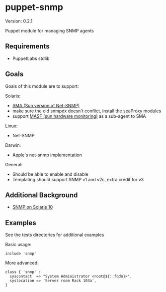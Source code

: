 puppet-snmp
===========

Version: 0.2.1

Puppet module for managing SNMP agents

Requirements
------------

 - PuppetLabs stdlib

Goals
-----

Goals of this module are to support:

Solaris:

 - [SMA (Sun version of Net-SNMP)](http://docs.oracle.com/cd/E18752_01/html/817-3000/index.html)
 - make sure the old snmpdx doesn't conflict, install the seaProxy modules
 - support [MASF (sun hardware monitoring)](http://docs.oracle.com/cd/E19467-01/821-0654-10/chapter1.html) as a sub-agent to SMA

Linux:

 - Net-SNMP

Darwin:

 - Apple's net-snmp implementation

General:

 - Should be able to enable and disable
 - Templating should support SNMP v1 and v2c, extra credit for v3

Additional Background
---------------------

 - [SNMP on Solaris 10](http://blog.jrh.org/?p=4)

Examples
--------

See the tests directories for additional examples

Basic usage:

    include 'snmp'

More advanced:

    class { 'snmp' :
      syscontact  => "System Administrator <root@${::fqdn}>",
      syslocation => 'Server room Rack 103a',
    }
